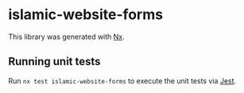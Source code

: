 # islamic-website-forms

This library was generated with [Nx](https://nx.dev).

## Running unit tests

Run `nx test islamic-website-forms` to execute the unit tests via [Jest](https://jestjs.io).
